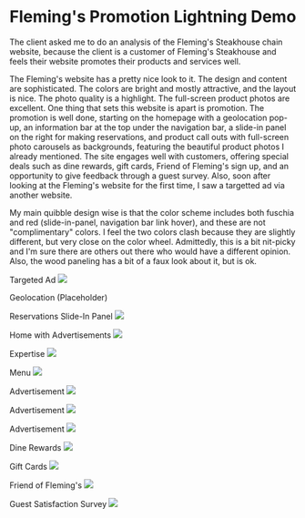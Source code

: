 # Fleming's Promotion Lightning Demo

The client asked me to do an analysis of the Fleming's Steakhouse chain website, because the client is a customer of Fleming's Steakhouse and feels their website promotes their products and services well. 

The Fleming's website has a pretty nice look to it. The design and content are sophisticated. The colors are bright and mostly attractive, and the layout is nice. The photo quality is a highlight. The full-screen product photos are excellent. One thing that sets this website is apart is promotion. The promotion is well done, starting on the homepage with a geolocation pop-up, an information bar at the top under the navigation bar, a slide-in panel on the right for making reservations, and product call outs with full-screen photo carousels as backgrounds, featuring the beautiful product photos I already mentioned. The site engages well with customers, offering special deals such as dine rewards, gift cards, Friend of Fleming's sign up, and an opportunity to give feedback through a guest survey. Also, soon after looking at the Fleming's website for the first time, I saw a targetted ad via another website. 

My main quibble design wise is that the color scheme includes both fuschia and red (slide-in-panel, navigation bar link hover), and these are not "complimentary" colors. I feel the two colors clash because they are slightly different, but very close on the color wheel. Admittedly, this is a bit nit-picky and I'm sure there are others out there who would have a different opinion. Also, the wood paneling has a bit of a faux look about it, but is ok.

Targeted Ad
![](flemings-images/targeted-ad.jpg)

Geolocation (Placeholder)

Reservations Slide-In Panel
![](flemings-images/home-slide-in-panel.jpg)

Home with Advertisements
![](flemings-images/home.jpg)

Expertise
![](flemings-images/expertise.jpg)

Menu
![](flemings-images/menus.jpg)

Advertisement
![](flemings-images/private-dining.jpg)

Advertisement
![](flemings-images/filet-lobster.jpg)

Advertisement
![](flemings-images/prime-rib-ad.jpg)

Dine Rewards
![](flemings-images/dine-rewards.jpg)

Gift Cards
![](flemings-images/gift-cards.jpg)

Friend of Fleming's
![](flemings-images/friend-of-flemings.jpg)

Guest Satisfaction Survey
![](flemings-images/guest-satisfaction-survey.jpg)


